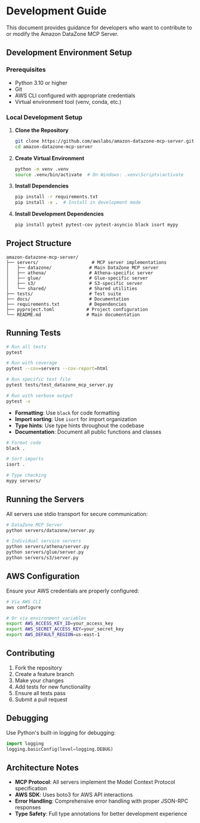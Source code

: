 # Development Guide

This document provides guidance for developers who want to contribute to or modify the Amazon DataZone MCP Server.

## Development Environment Setup

### Prerequisites

- Python 3.10 or higher
- Git
- AWS CLI configured with appropriate credentials
- Virtual environment tool (venv, conda, etc.)

### Local Development Setup

1. **Clone the Repository**
   ```bash
   git clone https://github.com/awslabs/amazon-datazone-mcp-server.git
   cd amazon-datazone-mcp-server
   ```

2. **Create Virtual Environment**
   ```bash
   python -m venv .venv
   source .venv/bin/activate  # On Windows: .venv\Scripts\activate
   ```

3. **Install Dependencies**
   ```bash
   pip install -r requirements.txt
   pip install -e .  # Install in development mode
   ```

4. **Install Development Dependencies**
   ```bash
   pip install pytest pytest-cov pytest-asyncio black isort mypy
   ```

## Project Structure

```
amazon-datazone-mcp-server/
├── servers/                    # MCP server implementations
│   ├── datazone/              # Main DataZone MCP server
│   ├── athena/                # Athena-specific server
│   ├── glue/                  # Glue-specific server
│   ├── s3/                    # S3-specific server
│   └── shared/                # Shared utilities
├── tests/                     # Test suite
├── docs/                      # Documentation
├── requirements.txt           # Dependencies
├── pyproject.toml            # Project configuration
└── README.md                 # Main documentation
```

## Running Tests

```bash
# Run all tests
pytest

# Run with coverage
pytest --cov=servers --cov-report=html

# Run specific test file
pytest tests/test_datazone_mcp_server.py

# Run with verbose output
pytest -v
```


- **Formatting**: Use `black` for code formatting
- **Import sorting**: Use `isort` for import organization
- **Type hints**: Use type hints throughout the codebase
- **Documentation**: Document all public functions and classes

```bash
# Format code
black .

# Sort imports
isort .

# Type checking
mypy servers/
```

## Running the Servers

All servers use stdio transport for secure communication:

```bash
# DataZone MCP Server
python servers/datazone/server.py

# Individual service servers
python servers/athena/server.py
python servers/glue/server.py
python servers/s3/server.py
```

## AWS Configuration

Ensure your AWS credentials are properly configured:

```bash
# Via AWS CLI
aws configure

# Or via environment variables
export AWS_ACCESS_KEY_ID=your_access_key
export AWS_SECRET_ACCESS_KEY=your_secret_key
export AWS_DEFAULT_REGION=us-east-1
```

## Contributing

1. Fork the repository
2. Create a feature branch
3. Make your changes
4. Add tests for new functionality
5. Ensure all tests pass
6. Submit a pull request

## Debugging

Use Python's built-in logging for debugging:

```python
import logging
logging.basicConfig(level=logging.DEBUG)
```

## Architecture Notes

- **MCP Protocol**: All servers implement the Model Context Protocol specification
- **AWS SDK**: Uses boto3 for AWS API interactions
- **Error Handling**: Comprehensive error handling with proper JSON-RPC responses
- **Type Safety**: Full type annotations for better development experience
